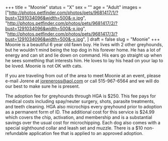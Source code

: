 +++
title = "Moonie"
status = "X"
sex = ""
age = "Adult"
images = ["http://photos.petfinder.com/photos/pets/9681417/1/?bust=1291034096&width=500&-x.jpg",
"http://photos.petfinder.com/photos/pets/9681417/2/?bust=1291034096&width=500&-x.jpg",
"http://photos.petfinder.com/photos/pets/9681417/3/?bust=1291034096&width=500&-x.jpg",
]
draft = false
slug = "Moonie"
+++
Moonie is a beautiful 6 year old fawn boy.  He lives with 2 other greyhounds, but he wouldn't mind being the top dog in his forever home.  He has a lot of energy and can sit and lie down on command.  His ears go straight up when he sees something that interests him. He loves to lay his head on your lap to be loved.  Moonie is not OK with cats.


  If you are traveling from out of the area to meet Moonie at an event, please e-mail Jorene at joreneross@aol.com or call 515-967-6564 and we will do our best to make sure he is present.

The adoption fee for greyhounds through HGA is $250. This fee pays for medical costs including spay/neuter surgery, shots, parasite treatments, and teeth cleaning.  HGA also microchips every greyhound prior to adoption as a permanent form of ID.  The additional cost for this service is $24.99 which covers the chip, activation, and membership and is a substantial savings over the usual cost for microchipping.  Each dog also comes with a special sighthound collar and leash set and muzzle. There is a $10 non-refundable application fee that is applied to an approved adoption.
